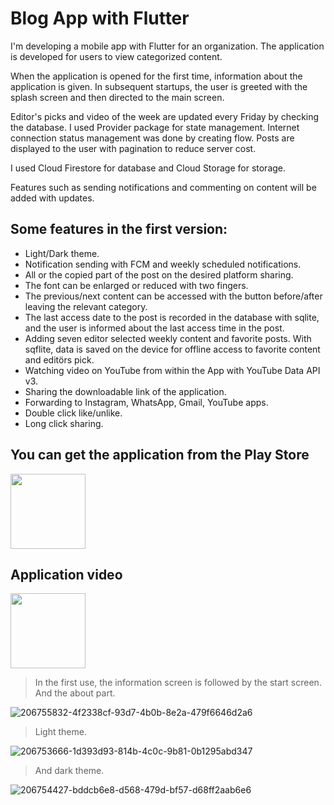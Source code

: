 # Blog App with Flutter

I'm developing a mobile app with Flutter for an organization. The application is developed for users to view categorized content.

When the application is opened for the first time, information about the application is given. In subsequent startups, the user is greeted with the splash screen and 
then directed to the main screen.

Editor's picks and video of the week are updated every Friday by checking the database.
I used Provider package for state management.
Internet connection status management was done by creating flow.
Posts are displayed to the user with pagination to reduce server cost.

I used Cloud Firestore for database and Cloud Storage for storage.

Features such as sending notifications and commenting on content will be added with updates.

## Some features in the first version:

* Light/Dark theme.
* Notification sending with FCM and weekly scheduled notifications.
* All or the copied part of the post on the desired platform sharing.
* The font can be enlarged or reduced with two fingers.
* The previous/next content can be accessed with the button before/after leaving the relevant category.
* The last access date to the post is recorded in the database with sqlite, and the user is informed about the last access time in the post.
* Adding seven editor selected weekly content and favorite posts. With sqflite, data is saved on the device for offline access to favorite content and editörs pick.
* Watching video on YouTube from within the App with YouTube Data API v3.
* Sharing the downloadable link of the application.
* Forwarding to Instagram, WhatsApp, Gmail, YouTube apps.
* Double click like/unlike.
* Long click sharing.

## You can get the application from the Play Store
<a href="https://play.google.com/store/apps/details?id=com.ateizmfikrinecevaplar">
<img src="https://user-images.githubusercontent.com/55411723/221411976-332c7877-2b9c-45de-b7c4-854916be2fdd.png" witdh="40" height="120"><a/>

## Application video
<a href="https://www.youtube.com/watch?v=3Ae_veDsGwY">
<img src="https://user-images.githubusercontent.com/55411723/221413219-0eb54050-c390-4cbe-b9b7-ebde2c0515fc.png" witdh="240" height="120"><a/>


> In the first use, the information screen is followed by the start screen. And the about part.

![206755832-4f2338cf-93d7-4b0b-8e2a-479f6646d2a6](https://user-images.githubusercontent.com/55411723/221414286-34d788d7-ad74-4b72-93dd-1ff56b9e103d.png)

> Light theme.

![206753666-1d393d93-814b-4c0c-9b81-0b1295abd347](https://user-images.githubusercontent.com/55411723/221414292-519f38da-a13f-4cdb-a4e9-73275c3a2519.png)

> And dark theme.
  
![206754427-bddcb6e8-d568-479d-bf57-d68ff2aab6e6](https://user-images.githubusercontent.com/55411723/221414300-63d1d323-9f76-42a3-9f0b-0037a78417c9.png)
